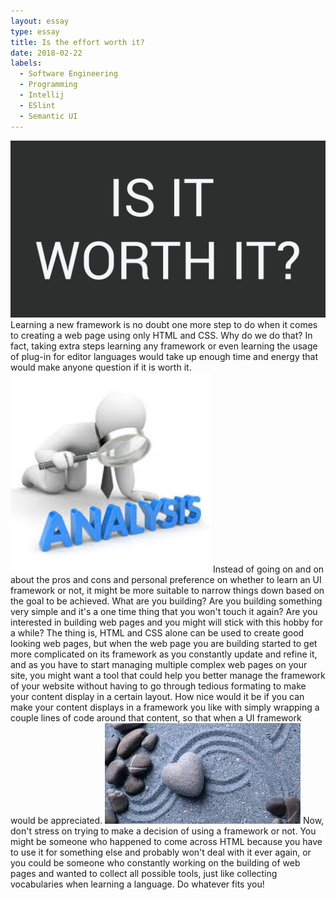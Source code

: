 ```yaml
---
layout: essay
type: essay
title: Is the effort worth it?
date: 2018-02-22
labels:
  - Software Engineering
  - Programming
  - Intellij
  - ESlint
  - Semantic UI
---
```

<img class="ui tiny left circular floated image" src="../images/worthIt.jpg">
Learning a new framework is no doubt one more step to do when it comes to creating a web page using only HTML and CSS. 
Why do we do that? In fact, taking extra steps learning any framework or even learning the usage of plug-in for editor 
languages would take up enough time and energy that would make anyone question if it is worth it. 

<img class="ui small left circular floated image" src="../images/analysis.jpg">
Instead of going on and on about the pros and cons and personal preference on whether to learn an UI framework or not, it might be 
more suitable to narrow things down based on the goal to be achieved. What are you building? Are you building something 
very simple and it's a one time thing that you won't touch it again? Are you interested in building web pages and you might will
stick with this hobby for a while? The thing is, HTML and CSS alone can be used to create good looking web pages, but when the web
page you are building started to get more complicated on its framework as you constantly update and refine it, and as you have to start
managing multiple complex web pages on your site, you might want a tool that could help you better manage the framework of your
website without having to go through tedious formating to make your content display in a certain layout. How nice would it be if you
can make your content displays in a framework you like with simply wrapping a couple lines of code around that content, so that when
a UI framework would be appreciated. 

<img class="ui small left circular floated image" src="../images/heartRock.jpg">
Now, don't stress on trying to make a decision of using a framework or not. You might be someone who happened to
come across HTML because you have to use it for something else and probably won't deal with it ever again, or you could be someone who
constantly working on the building of web pages and wanted to collect all possible tools, just like collecting vocabularies when learning a language. Do whatever fits you!


